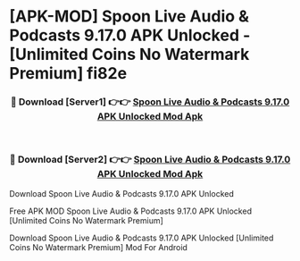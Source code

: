 # [APK-MOD] Spoon  Live Audio & Podcasts 9.17.0 APK Unlocked - [Unlimited Coins No Watermark Premium] fi82e



<div align="center">
<h3>🔴 Download [Server1] 👉👉 <a href="https://momento.my/?title=Spoon__Live_Audio_&_Podcasts_9.17.0_APK_Unlocked">Spoon  Live Audio & Podcasts 9.17.0 APK Unlocked Mod Apk</a></h3><br>

<h3>🔴 Download [Server2] 👉👉 <a href="https://momento.my/?title=Spoon__Live_Audio_&_Podcasts_9.17.0_APK_Unlocked">Spoon  Live Audio & Podcasts 9.17.0 APK Unlocked Mod Apk</a></h3>
</div>



Download Spoon  Live Audio & Podcasts 9.17.0 APK Unlocked 

Free APK MOD Spoon  Live Audio & Podcasts 9.17.0 APK Unlocked [Unlimited Coins No Watermark Premium]

Download Spoon  Live Audio & Podcasts 9.17.0 APK Unlocked [Unlimited Coins No Watermark Premium] Mod For Android
